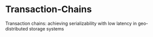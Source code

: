 # Transaction-Chains
Transaction chains: achieving serializability with low latency in geo-distributed storage systems

